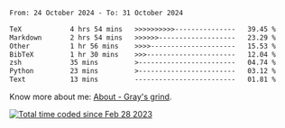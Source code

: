 <!--START_SECTION:waka-->

```txt
From: 24 October 2024 - To: 31 October 2024

TeX            4 hrs 54 mins   >>>>>>>>>>---------------   39.45 %
Markdown       2 hrs 54 mins   >>>>>>-------------------   23.29 %
Other          1 hr 56 mins    >>>>---------------------   15.53 %
BibTeX         1 hr 30 mins    >>>----------------------   12.04 %
zsh            35 mins         >------------------------   04.74 %
Python         23 mins         >------------------------   03.12 %
Text           13 mins         -------------------------   01.81 %
```

<!--END_SECTION:waka-->

<!-- [![grayxu's github stats](https://github-readme-stats.vercel.app/api?username=grayxu&count_private=true&show_icons=true)](https://github.com/grayxu) -->

Know more about me: [About - Gray's grind](https://www.grayxu.cn/).
<p align="left">
  <a href="https://wakatime.com/@c69eb31e-43a1-463f-8968-c3449e386f57"><img src="https://wakatime.com/badge/user/c69eb31e-43a1-463f-8968-c3449e386f57.svg" title="Total time coded since Feb 28 2023" /></a>
</p>

